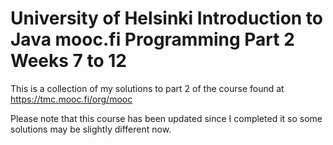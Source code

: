 # University of Helsinki Introduction to Java mooc.fi Programming Part 2 Weeks 7 to 12
This is a collection of my solutions to part 2 of the course found at https://tmc.mooc.fi/org/mooc

Please note that this course has been updated since I completed it so some solutions may be slightly different now.
